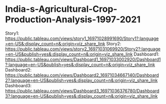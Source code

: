 # India-s-Agricultural-Crop-Production-Analysis-1997-2021
Story1: https://public.tableau.com/views/story1_16971028991690/Story1?:language=en-US&:display_count=n&:origin=viz_share_link
Story2: https://public.tableau.com/views/story2_16971031069920/Story2?:language=en-US&publish=yes&:display_count=n&:origin=viz_share_link
Dashboard1: https://public.tableau.com/views/Dashboard1_16971033002920/Dashboard1?:language=en-US&publish=yes&:display_count=n&:origin=viz_share_link
Dashboard2: https://public.tableau.com/views/Dashboard2_16971034667140/Dashboard2?:language=en-US&publish=yes&:display_count=n&:origin=viz_share_link
Dashboard3: https://public.tableau.com/views/Dashboard3_16971036376780/Dashboard3?:language=en-US&publish=yes&:display_count=n&:origin=viz_share_link




                     
